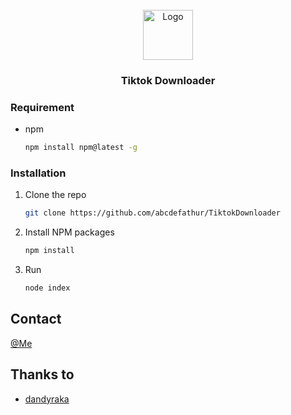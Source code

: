 <!-- PROJECT LOGO -->
<br />
<div align="center">
  <a href="https://github.com/abcdefathur/TiktokDownloader">
    <img src="https://cdnjs.cloudflare.com/ajax/libs/ionicons/5.1.2/collection/components/icon/svg/logo-tiktok.svg" alt="Logo" width="80" height="80">
  </a>

  <h3 align="center">Tiktok Downloader</h3>

</div>

### Requirement

* npm
  ```sh
  npm install npm@latest -g
  ```

### Installation

1. Clone the repo
   ```sh
   git clone https://github.com/abcdefathur/TiktokDownloader
   ```
2. Install NPM packages
   ```sh
   npm install
   ```
3. Run 
   ```js
   node index
   ```

<!-- CONTACT -->
## Contact

[@Me](https://instagram.com/abcde.fathur)


## Thanks to
* [dandyraka](https://github.com/dandyraka)
